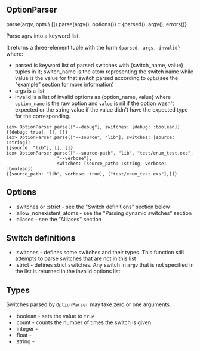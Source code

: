OptionParser
----

parse(argv, opts \\ [])
parse(argv(), options()) :: {parsed(), argv(), errors()}

Parse `agrv` into a keyword list.

It returns a three-element tuple with the form `{parsed, args, invalid}`
where:

* parsed is keyword list of parsed switches with {switch_name, value} tuples
  in it; switch_name is the atom representing the switch name while value is
  the value for that switch parsed according to `opts`(see the "example" section for more information)
* args is a list 
* invalid is a list of invalid options as {option_name, value} where
  `option_name` is the raw option and `value` is nil if the option wasn't expected or the string value if the value didn't have the expected type for the corresponding.

```
iex> OptionParser.parse(["--debug"], switches: [debug: :boolean])
{[debug: true], [], []}
iex> OptionParser.parse(["--source", "lib"], switches: [source: :string])
{[source: "lib"], [], []}
iex> OptionParser.parse(["--source-path", "lib", "test/enum_test.exs",
                   "--verbose"], 
                   switches: [source_path: :string, verbose: :boolean])
{[source_path: "lib", verbose: true], ["test/enum_test.exs"],[]}
```

Options
----

* :switches or :strict - see the "Switch definitions" section below
* :allow_nonexistent_atoms - see the "Parsing dynamic switches" section
* :aliases - see the "Alliases" section

Switch definitions
----
* :switches - defines some switches and their types. This function still attempts to parse switches that are not in this list
* :strict   - defines strict switches. Any switch in `argv` that is not specified in the list is returned in the invalid options list.

Types
----
Switches parsed by `OptionParser` may take zero or one arguments.

* :boolean - sets the value to `true`
* :count   - counts the number of times the switch is given
* :integer - 
* :float   -
* :string  -


